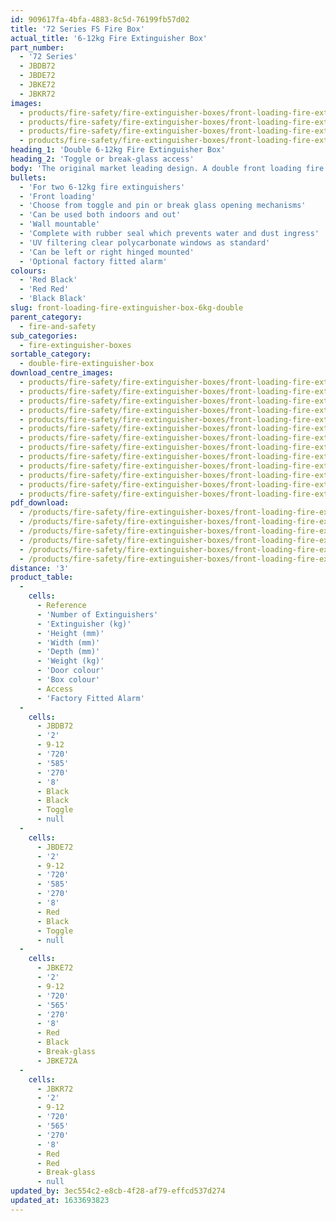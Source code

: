 ```yaml
---
id: 909617fa-4bfa-4883-8c5d-76199fb57d02
title: '72 Series FS Fire Box'
actual_title: '6-12kg Fire Extinguisher Box'
part_number:
  - '72 Series'
  - JBDB72
  - JBDE72
  - JBKE72
  - JBKR72
images:
  - products/fire-safety/fire-extinguisher-boxes/front-loading-fire-extinguisher-boxes/72/images-lr/Product_Image_776x776_(518x518_focus_area)-JBKE72_01.jpg
  - products/fire-safety/fire-extinguisher-boxes/front-loading-fire-extinguisher-boxes/72/images-lr/Product_Image_776x776_(518x518_focus_area)-JBDE72_01.jpg
  - products/fire-safety/fire-extinguisher-boxes/front-loading-fire-extinguisher-boxes/72/images-lr/Product_Image_776x776_(518x518_focus_area)-JBKE72_02.jpg
  - products/fire-safety/fire-extinguisher-boxes/front-loading-fire-extinguisher-boxes/72/images-lr/Product_Image_776x776_(518x518_focus_area)-JBDE72_03.jpg
heading_1: 'Double 6-12kg Fire Extinguisher Box'
heading_2: 'Toggle or break-glass access'
body: 'The original market leading design. A double front loading fire box designed for two 6-12kg fire extinguishers, offering quick access in emergency situations.'
bullets:
  - 'For two 6-12kg fire extinguishers'
  - 'Front loading'
  - 'Choose from toggle and pin or break glass opening mechanisms'
  - 'Can be used both indoors and out'
  - 'Wall mountable'
  - 'Complete with rubber seal which prevents water and dust ingress'
  - 'UV filtering clear polycarbonate windows as standard'
  - 'Can be left or right hinged mounted'
  - 'Optional factory fitted alarm'
colours:
  - 'Red Black'
  - 'Red Red'
  - 'Black Black'
slug: front-loading-fire-extinguisher-box-6kg-double
parent_category:
  - fire-and-safety
sub_categories:
  - fire-extinguisher-boxes
sortable_category:
  - double-fire-extinguisher-box
download_centre_images:
  - products/fire-safety/fire-extinguisher-boxes/front-loading-fire-extinguisher-boxes/72/images-hr/JBDE72_001.jpg
  - products/fire-safety/fire-extinguisher-boxes/front-loading-fire-extinguisher-boxes/72/images-hr/JBDE72_002.jpg
  - products/fire-safety/fire-extinguisher-boxes/front-loading-fire-extinguisher-boxes/72/images-hr/JBDE72_003.jpg
  - products/fire-safety/fire-extinguisher-boxes/front-loading-fire-extinguisher-boxes/72/images-hr/JBDE72_004.jpg
  - products/fire-safety/fire-extinguisher-boxes/front-loading-fire-extinguisher-boxes/72/images-hr/JBDE72_005.jpg
  - products/fire-safety/fire-extinguisher-boxes/front-loading-fire-extinguisher-boxes/72/images-hr/JBDE72_006.jpg
  - products/fire-safety/fire-extinguisher-boxes/front-loading-fire-extinguisher-boxes/72/images-hr/JBDE72_007.jpg
  - products/fire-safety/fire-extinguisher-boxes/front-loading-fire-extinguisher-boxes/72/images-hr/JBDE72_04.jpg
  - products/fire-safety/fire-extinguisher-boxes/front-loading-fire-extinguisher-boxes/72/images-hr/JBKE72_001.jpg
  - products/fire-safety/fire-extinguisher-boxes/front-loading-fire-extinguisher-boxes/72/images-hr/JBKE72_002.jpg
  - products/fire-safety/fire-extinguisher-boxes/front-loading-fire-extinguisher-boxes/72/images-hr/JBKE72_003.jpg
  - products/fire-safety/fire-extinguisher-boxes/front-loading-fire-extinguisher-boxes/72/images-hr/JBKE72_004.jpg
  - products/fire-safety/fire-extinguisher-boxes/front-loading-fire-extinguisher-boxes/72/images-hr/JBKE72_005.jpg
pdf_download:
  - /products/fire-safety/fire-extinguisher-boxes/front-loading-fire-extinguisher-boxes/72/images-hr/JBKE72_01.jpg
  - /products/fire-safety/fire-extinguisher-boxes/front-loading-fire-extinguisher-boxes/72/images-hr/JBKE72_02.jpg
  - /products/fire-safety/fire-extinguisher-boxes/front-loading-fire-extinguisher-boxes/72/images-hr/JBDE72_01.jpg
  - /products/fire-safety/fire-extinguisher-boxes/front-loading-fire-extinguisher-boxes/72/images-hr/JBDE72_02.jpg
  - /products/fire-safety/fire-extinguisher-boxes/front-loading-fire-extinguisher-boxes/72/images-hr/JBDE72_03.jpg
  - /products/fire-safety/fire-extinguisher-boxes/front-loading-fire-extinguisher-boxes/72/images-hr/JBDE72_04.jpg
distance: '3'
product_table:
  -
    cells:
      - Reference
      - 'Number of Extinguishers'
      - 'Extinguisher (kg)'
      - 'Height (mm)'
      - 'Width (mm)'
      - 'Depth (mm)'
      - 'Weight (kg)'
      - 'Door colour'
      - 'Box colour'
      - Access
      - 'Factory Fitted Alarm'
  -
    cells:
      - JBDB72
      - '2'
      - 9-12
      - '720'
      - '585'
      - '270'
      - '8'
      - Black
      - Black
      - Toggle
      - null
  -
    cells:
      - JBDE72
      - '2'
      - 9-12
      - '720'
      - '585'
      - '270'
      - '8'
      - Red
      - Black
      - Toggle
      - null
  -
    cells:
      - JBKE72
      - '2'
      - 9-12
      - '720'
      - '565'
      - '270'
      - '8'
      - Red
      - Black
      - Break-glass
      - JBKE72A
  -
    cells:
      - JBKR72
      - '2'
      - 9-12
      - '720'
      - '565'
      - '270'
      - '8'
      - Red
      - Red
      - Break-glass
      - null
updated_by: 3ec554c2-e8cb-4f28-af79-effcd537d274
updated_at: 1633693823
---
```

